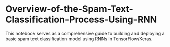 # Overview-of-the-Spam-Text-Classification-Process-Using-RNN
This notebook serves as a comprehensive guide to building and deploying a basic spam text classification model using RNNs in TensorFlow/Keras.

